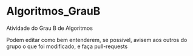 # Algoritmos_GrauB
Atividade do Grau B de Algoritmos

Podem editar como bem entenderem, se possível, avisem aos outros do grupo o que foi modificado, e faça pull-requests
